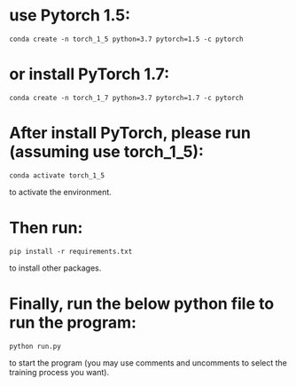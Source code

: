 # use Pytorch 1.5:
```
conda create -n torch_1_5 python=3.7 pytorch=1.5 -c pytorch
```

# or install PyTorch 1.7:
```
conda create -n torch_1_7 python=3.7 pytorch=1.7 -c pytorch
```

# After install PyTorch, please run (assuming use torch_1_5):
```
conda activate torch_1_5
```
to activate the environment.

# Then run:
```
pip install -r requirements.txt
``` 
to install other packages.

# Finally, run the below python file to run the program:
```
python run.py
```
to start the program (you may use comments and uncomments to select the training process you want).